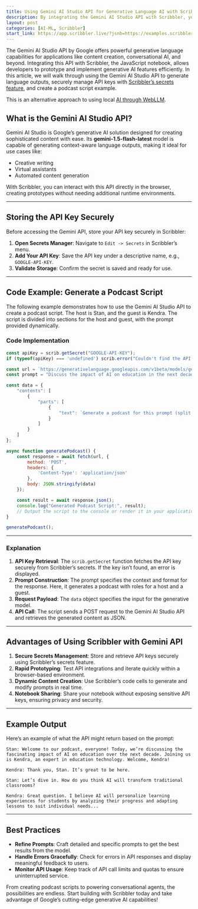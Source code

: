 ```yaml
---
title: Using Gemini AI Studio API for Generative Language AI with Scribbler  
description: By integrating the Gemini AI Studio API with Scribbler, you unlock the potential of generative language AI in a secure, browser-based environment.
layout: post
categories: [AI-ML, Scribbler]
start_link: https://app.scribbler.live/?jsnb=https://examples.scribbler.live/AI-DataScience/Gemini-Podcast.jsnb
---
```


The Gemini AI Studio API by Google offers powerful generative language capabilities for applications like content creation, conversational AI, and beyond. Integrating this API with Scribbler, the JavaScript notebook, allows developers to prototype and implement generative AI features efficiently. In this article, we will walk through using the Gemini AI Studio API to generate language outputs, securely manage API keys with [Scribbler’s secrets feature](https://scribbler.live/2024/11/28/Securely-Storing-Secrets-in-Scribbler.html), and create a podcast script example.  

This is an alternative approach to using local [AI through WebLLM](https://scribbler.live/2024/10/02/Large-Language-Models-in-the-Browser-with-WebLLM.html).

## **What is the Gemini AI Studio API?**  

Gemini AI Studio is Google’s generative AI solution designed for creating sophisticated content with ease. Its **gemini-1.5-flash-latest** model is capable of generating context-aware language outputs, making it ideal for use cases like:  
- Creative writing  
- Virtual assistants  
- Automated content generation  

With Scribbler, you can interact with this API directly in the browser, creating prototypes without needing additional runtime environments.  

---

## **Storing the API Key Securely**  

Before accessing the Gemini API, store your API key securely in Scribbler:  

1. **Open Secrets Manager**: Navigate to `Edit -> Secrets` in Scribbler’s menu.  
2. **Add Your API Key**: Save the API key under a descriptive name, e.g., `GOOGLE-API-KEY`.  
3. **Validate Storage**: Confirm the secret is saved and ready for use.  

---

## **Code Example: Generate a Podcast Script**  

The following example demonstrates how to use the Gemini AI Studio API to create a podcast script. The host is Stan, and the guest is Kendra. The script is divided into sections for the host and guest, with the prompt provided dynamically.  

### **Code Implementation**  

```javascript
const apiKey = scrib.getSecret("GOOGLE-API-KEY");  
if (typeof(apiKey) === 'undefined') scrib.error("Couldn't find the API key");  

const url = `https://generativelanguage.googleapis.com/v1beta/models/gemini-1.5-flash-latest:generateContent?key=${apiKey}`;  
const prompt = "Discuss the impact of AI on education in the next decade.";  

const data = {  
    "contents": [  
        {  
            "parts": [  
                {  
                    "text": `Generate a podcast for this prompt (split into host and guest. The guest's name is Kendra, and the host's name is Stan. Do not include sound effects): ${prompt}`  
                }  
            ]  
        }  
    ]  
};  

async function generatePodcast() {  
    const response = await fetch(url, {  
        method: 'POST',  
        headers: {  
            'Content-Type': 'application/json'  
        },  
        body: JSON.stringify(data)  
    });  

    const result = await response.json();  
    console.log("Generated Podcast Script:", result);
    // Output the script to the console or render it in your application
}  

generatePodcast();
```  

---

### **Explanation**  

1. **API Key Retrieval**: The `scrib.getSecret` function fetches the API key securely from Scribbler’s secrets. If the key isn’t found, an error is displayed.  
2. **Prompt Construction**: The prompt specifies the context and format for the response. Here, it generates a podcast with roles for a host and a guest.  
3. **Request Payload**: The `data` object specifies the input for the generative model.  
4. **API Call**: The script sends a POST request to the Gemini AI Studio API and retrieves the generated content as JSON.  

---

## **Advantages of Using Scribbler with Gemini API**  

1. **Secure Secrets Management**: Store and retrieve API keys securely using Scribbler’s secrets feature.  
2. **Rapid Prototyping**: Test API integrations and iterate quickly within a browser-based environment.  
3. **Dynamic Content Creation**: Use Scribbler’s code cells to generate and modify prompts in real time.  
4. **Notebook Sharing**: Share your notebook without exposing sensitive API keys, ensuring privacy and security.  

---

## **Example Output**  

Here’s an example of what the API might return based on the prompt:  

```
Stan: Welcome to our podcast, everyone! Today, we’re discussing the fascinating impact of AI on education over the next decade. Joining us is Kendra, an expert in education technology. Welcome, Kendra!  

Kendra: Thank you, Stan. It’s great to be here.  

Stan: Let’s dive in. How do you think AI will transform traditional classrooms?  

Kendra: Great question. I believe AI will personalize learning experiences for students by analyzing their progress and adapting lessons to suit individual needs...  
```  

---

## **Best Practices**  

- **Refine Prompts**: Craft detailed and specific prompts to get the best results from the model.  
- **Handle Errors Gracefully**: Check for errors in API responses and display meaningful feedback to users.  
- **Monitor API Usage**: Keep track of API call limits and quotas to ensure uninterrupted service.  


 From creating podcast scripts to powering conversational agents, the possibilities are endless. Start building with Scribbler today and take advantage of Google’s cutting-edge generative AI capabilities!  
